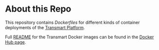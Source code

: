 About this Repo
================

This repository contains *Dockerfiles* for different kinds of container deployments of the [Transmart Platform](1).

Full [README](2) for the Transmart Docker images can be found in the [Docker Hub page](2).

[1]: http://transmartfoundation.org
[2]: https://registry.hub.docker.com/u/ioinformatics/transmart/
